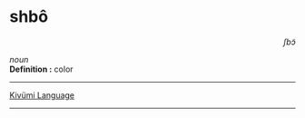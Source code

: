 
# shbô

<div align="right"><i>ʃbɔ̃</i></div>

*noun*  
**Definition :** color  

---

[Kivümi Language](../README.md)

---
